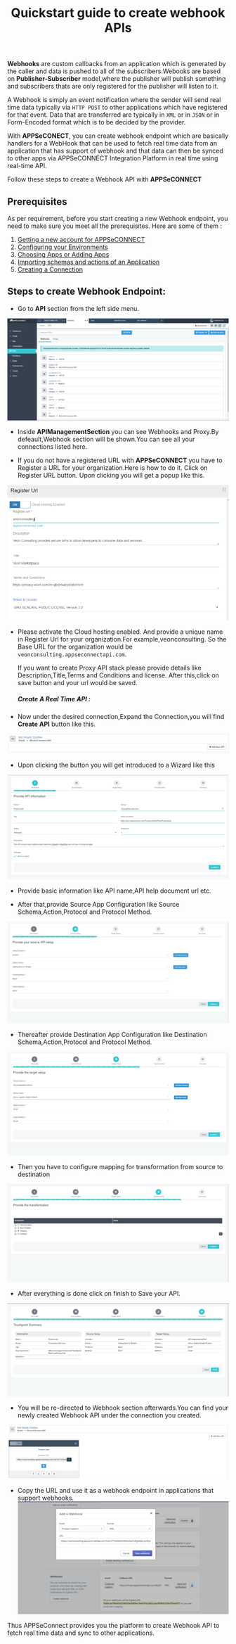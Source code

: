 ﻿---
title: "Quickstart guide to create webhook APIs"
toc: true
tag: developers
category: "API-Management"
menus: 
    quickstartapi:
        icon: fa fa-gg
        category: "Quickstart"
        title: "Create Webhook endpoint"
---
**Webhooks** are custom callbacks from an application which is generated by the caller and data is pushed to all of the subscribers.Webooks are based on **Publisher-Subscriber** model,where
the publisher will publish something and subscribers thats are only registered for the publisher will listen to it. 

A Webhook is simply an event notification where the 
sender will send real time data typically via `HTTP POST` to other applications which have registered for that event.
Data that are transferred are typically in `XML` or in `JSON` or in Form-Encoded format which is to be decided by the provider.

With **APPSeCONECT**, you can create webhook endpoint which are basically handlers for a WebHook that can be used to fetch real time data from an application that has support of webhook 
and that data can then be synced to other apps via APPSeCONNECT Integration Platform in real time using real-time API.

Follow these steps to create a Webhook API with **APPSeCONNECT**


## Prerequisites

As per requirement, before you start creating a new Webhook endpoint, you need to make sure you meet all the 
prerequisites. Here are some of them : 

1. [Getting a new account for APPSeCONNECT]()
2. [Configuring your Environments]()
3. [Choosing Apps or Adding Apps]()
4. [Importing schemas and actions of an Application]()
5. [Creating a Connection]()


## Steps to create Webhook Endpoint:

* Go to **API** section from the left side menu.

![Webhook Introduction](/staticfiles/api-management/media/Webhook-Introduction.PNG)

*  Inside **APIManagementSection** you can see Webhooks and Proxy.By defeault,Webhook section will be
  shown.You can see all your connections listed here.

* If you do not have a registered URL with **APPSeCONNECT** you have to Register a URL for your organization.Here is how to do it.
   Click on Register URL button. Upon clicking you will get a  popup like this.

![Register Url Org](/staticfiles/api-management/media/register-url-org.PNG)

* Please activate the Cloud hosting enabled. And provide a unique name in Register Url for your organization.For example,veonconsulting.
  So the Base URL for the organization would be `veonconsulting.appseconnectapi.com`.
  
  If you want to create Proxy API stack please provide details like Description,Title,Terms and Conditions and license.
  After this,click on save button and your url would be saved.

  ##### Create A Real Time API :

* Now under the desired connection,Expand the Connection,you will find **Create API** button like this.

![Create A P I Webhook](/staticfiles/api-management/media/CreateAPI_webhook.PNG)

* Upon clicking the button you will get introduced to a Wizard like this

![Wizard A P I Basic](/staticfiles/api-management/media/Wizard-API-Basic.PNG)

* Provide basic information like API name,API help document url etc.

* After that,provide Source App Configuration like Source Schema,Action,Protocol and Protocol Method.

![Wizard A P I Source](/staticfiles/api-management/media/Wizard-API-Source.PNG)

* Thereafter provide Destination App Configuration like Destination Schema,Action,Protocol and Protocol Method.

![Wizard A P I Destination](/staticfiles/api-management/media/Wizard-API-Destination.PNG)

* Then you have to configure mapping for transformation from source to destination

![Wizard A P I Mapping](/staticfiles/api-management/media/Wizard-API-Mapping.PNG)

* After everything is done click on finish to Save your API.

![Wizard A P I Summary](/staticfiles/api-management/media/Wizard-API-Summary.PNG)

* You will be re-directed to Webhook section afterwards.You can find your newly created Webhook API
 under the connection you created.

![Webhook A P I Data](/staticfiles/api-management/media/Webhook-API-Data.PNG)

* Copy the URL and use it as a webhook endpoint in applications that support webhooks.
![A P I Webhook Shopify](/staticfiles/api-management/media/API-Webhook-shopify.PNG) 

Thus APPSeConnect provides you the platform to create Webhook API to fetch real time data and sync to other applications.